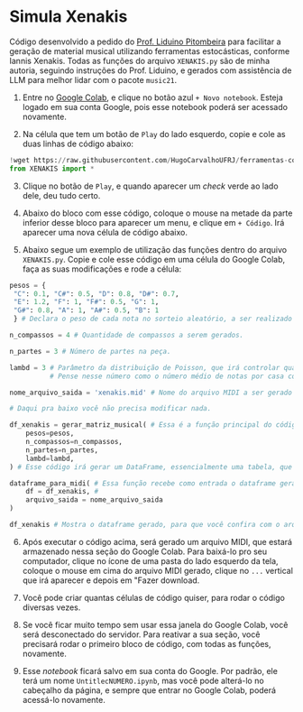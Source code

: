 # Simula Xenakis

Código desenvolvido a pedido do [Prof. Liduino Pitombeira](https://pitombeira.com/) para facilitar a geração de material musical utilizando ferramentas estocásticas, conforme Iannis Xenakis. Todas as funções do arquivo `XENAKIS.py` são de minha autoria, seguindo instruções do Prof. Liduino, e gerados com assistência de LLM para melhor lidar com o pacote `music21`.

1) Entre no [Google Colab](https://colab.research.google.com/), e clique no botão azul `+ Novo notebook`. Esteja logado em sua conta Google, pois esse notebook poderá ser acessado novamente.

2) Na célula que tem um botão de `Play` do lado esquerdo, copie e cole as duas linhas de código abaixo:
```python
!wget https://raw.githubusercontent.com/HugoCarvalhoUFRJ/ferramentas-composicionais/refs/heads/main/simula-xenakis/XENAKIS.py
from XENAKIS import *
```

3) Clique no botão de `Play`, e quando aparecer um *check* verde ao lado dele, deu tudo certo.

4) Abaixo do bloco com esse código, coloque o mouse na metade da parte inferior desse bloco para aparecer um menu, e clique em `+ Código`. Irá aparecer uma nova célula de código abaixo.

5) Abaixo segue um exemplo de utilização das funções dentro do arquivo `XENAKIS.py`. Copie e cole esse código em uma célula do Google Colab, faça as suas modificações e rode a célula:
```python
pesos = {
 "C": 0.1, "C#": 0.5, "D": 0.8, "D#": 0.7,
 "E": 1.2, "F": 1, "F#": 0.5, "G": 1,
 "G#": 0.8, "A": 1, "A#": 0.5, "B": 1
 } # Declara o peso de cada nota no sorteio aleatório, a ser realizado abaixo.

n_compassos = 4 # Quantidade de compassos a serem gerados.

n_partes = 3 # Número de partes na peça.

lambd = 3 # Parâmetro da distribuição de Poisson, que irá controlar quantas notas são sorteadas em cada compasso de cada parte.
          # Pense nesse número como o número médio de notas por casa compasso de cada parte.

nome_arquivo_saida = 'xenakis.mid' # Nome do arquivo MIDI a ser gerado com as notas sorteadas

# Daqui pra baixo você não precisa modificar nada.

df_xenakis = gerar_matriz_musical( # Essa é a função principal do código, que irá sortear notas de acordo com os parâmetros.
    pesos=pesos,
    n_compassos=n_compassos, 
    n_partes=n_partes,
    lambd=lambd,
) # Esse código irá gerar um DataFrame, essencialmente uma tabela, que servirá de entrada para o próximo código.

dataframe_para_midi( # Essa função recebe como entrada o dataframe gerado acima e cria um arquivo MIDI correspondente.
    df = df_xenakis, # 
    arquivo_saida = nome_arquivo_saida
)

df_xenakis # Mostra o dataframe gerado, para que você confira com o arquivo MIDI.
```

6) Após executar o código acima, será gerado um arquivo MIDI, que estará armazenado nessa seção do Google Colab. Para baixá-lo pro seu computador, clique no ícone de uma pasta do lado esquerdo da tela, coloque o mouse em cima do arquivo MIDI gerado, clique no `...` vertical que irá aparecer e depois em "Fazer download.
   
7) Você pode criar quantas células de código quiser, para rodar o código diversas vezes.

8) Se você ficar muito tempo sem usar essa janela do Google Colab, você será desconectado do servidor. Para reativar a sua seção, você precisará rodar o primeiro bloco de código, com todas as funções, novamente.

9) Esse *notebook* ficará salvo em sua conta do Google. Por padrão, ele terá um nome `UntitlecNUMERO.ipynb`, mas você pode alterá-lo no cabeçalho da página, e sempre que entrar no Google Colab, poderá acessá-lo novamente.
